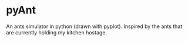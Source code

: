 # pyAnt
An ants simulator in python (drawn with pyplot). Inspired by the ants that are currently holding my kitchen hostage.
